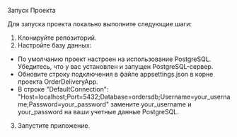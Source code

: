 Запуск Проекта

Для запуска проекта локально выполните следующие шаги:
1) Клонируйте репозиторий.
2) Настройте базу данных:
 - По умолчанию проект настроен на использование PostgreSQL. Убедитесь, что у вас установлен и запущен PostgreSQL-сервер.
 - Обновите строку подключения в файле appsettings.json в корне проекта OrderDeliveryApp.
 - В строке "DefaultConnection": "Host=localhost;Port=5432;Database=ordersdb;Username=your_username;Password=your_password" замените your_username и your_password на ваши учетные данные PostgreSQL.
   
3) Запустите приложение.
